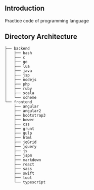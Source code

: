 ## Introduction
Practice code of programming language

## Directory Architecture
```
├── backend
│   ├── bash
│   ├── c
│   ├── go
│   ├── lua
│   ├── java
│   ├── jsp
│   ├── nodejs
│   ├── php
│   ├── ruby
│   ├── scala
│   └── scheme
└── frontend
    ├── angular
    ├── angular2
    ├── bootstrap3
    ├── bower
    ├── css
    ├── grunt
    ├── gulp
    ├── html
    ├── jqGrid
    ├── jquery
    ├── js
    ├── jspm
    ├── markdown
    ├── react
    ├── sass
    ├── swift
    ├── tool
    └── typescript
```
